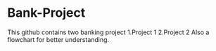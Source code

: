 # Bank-Project
This github contains two banking project
1.Project 1
2.Project 2
Also a flowchart for better understanding.
